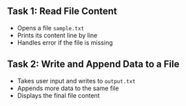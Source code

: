 ## Task 1: Read File Content

- Opens a file `sample.txt`
- Prints its content line by line
- Handles error if the file is missing

## Task 2: Write and Append Data to a File

- Takes user input and writes to `output.txt`
- Appends more data to the same file
- Displays the final file content

